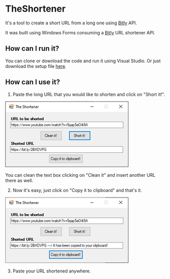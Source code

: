 # TheShortener
It's a tool to create a short URL from a long one using <a href="https://dev.bitly.com/get_started.html">Bitly</a> API.

It was built using Windows Forms consuming a <a href="https://dev.bitly.com/get_started.html">Bitly</a> URL shortener API.

## How can I run it?
You can clone or download the code and run it using Visual Studio. Or just download the setup file
<a href="https://github.com/ricardovws/TheShortener/raw/master/TheShortener_exe.rar" download>here</a>.

## How can I use it?
1) Paste the long URL that you would like to shorten and click on "Short it!". 

<img src="screenshots/screenshot_1.png">

You can clean the text box clicking on "Clean it" and insert another URL there as well.

2) Now it's easy, just click on "Copy it to clipboard" and that's it.

<img src="screenshots/screenshot_2.png">

3) Paste your URL shortened anywhere.
